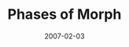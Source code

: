 ---
layout: message
category: message
series: "Morph"
title: "Phases of Morph"
date: 2007-02-03
message_id: 33
---